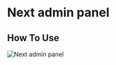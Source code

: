 # **Next admin panel**
## **How To Use**
![Next admin panel](https://github.com/Chafik321/next-admin-panel/show/1.png)

